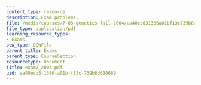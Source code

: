 ```yaml
---
content_type: resource
description: Exam problems.
file: /media/courses/7-03-genetics-fall-2004/ea40ecd31386a01bf13c739b8d620689_exam2_2004.pdf
file_type: application/pdf
learning_resource_types:
- Exams
ocw_type: OCWFile
parent_title: Exams
parent_type: CourseSection
resourcetype: Document
title: exam2_2004.pdf
uid: ea40ecd3-1386-a01b-f13c-739b8d620689
---
```

